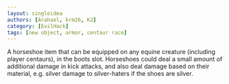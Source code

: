 ```yaml
---
layout: singleidea
authors: [Arahael, krm26, K2]
category: [EvilHack]
tags: [new object, armor, centaur race]
---
```

A horseshoe item that can be equipped on any equine creature (including player
centaurs), in the boots slot. Horseshoes could deal a small amount of additional
damage in kick attacks, and also deal damage based on their material, e.g.
silver damage to silver-haters if the shoes are silver.
